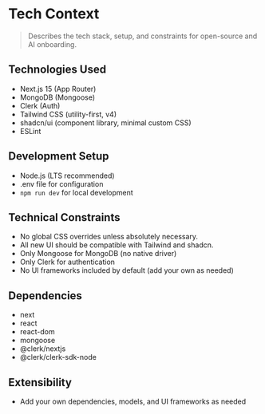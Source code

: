 # Tech Context

> Describes the tech stack, setup, and constraints for open-source and AI onboarding.

## Technologies Used
- Next.js 15 (App Router)
- MongoDB (Mongoose)
- Clerk (Auth)
- Tailwind CSS (utility-first, v4)
- shadcn/ui (component library, minimal custom CSS)
- ESLint

## Development Setup
- Node.js (LTS recommended)
- .env file for configuration
- `npm run dev` for local development

## Technical Constraints
- No global CSS overrides unless absolutely necessary.
- All new UI should be compatible with Tailwind and shadcn.
- Only Mongoose for MongoDB (no native driver)
- Only Clerk for authentication
- No UI frameworks included by default (add your own as needed)

## Dependencies
- next
- react
- react-dom
- mongoose
- @clerk/nextjs
- @clerk/clerk-sdk-node

## Extensibility
- Add your own dependencies, models, and UI frameworks as needed 